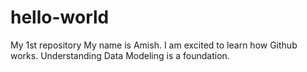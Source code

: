 # hello-world
My 1st repository
My name is Amish. I am excited to learn how Github works.
Understanding Data Modeling is a foundation.
